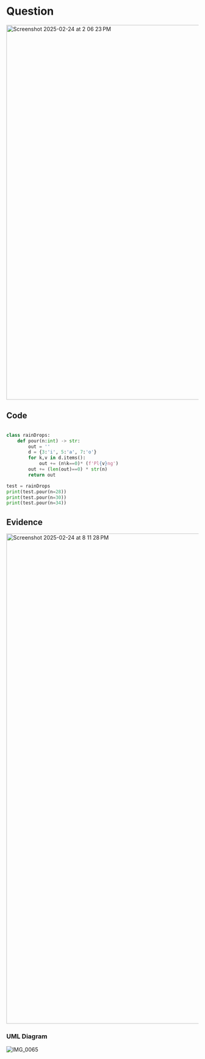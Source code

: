 # Question
<img width="980" alt="Screenshot 2025-02-24 at 2 06 23 PM" src="https://github.com/user-attachments/assets/0f87293a-fcc1-4f35-987e-cf57c0728c22" />


## Code
```.py

class rainDrops:
    def pour(n:int) -> str:
        out = ''
        d = {3:'i', 5:'a', 7:'o'}
        for k,v in d.items():
            out += (n%k==0)* (f'Pl{v}ng')
        out += (len(out)==0) * str(n)
        return out

test = rainDrops
print(test.pour(n=28))
print(test.pour(n=30))
print(test.pour(n=34))
```
## Evidence

<img width="1282" alt="Screenshot 2025-02-24 at 8 11 28 PM" src="https://github.com/user-attachments/assets/4f4df8c0-de0e-4384-a5a2-80d3254a34bb" />


### UML Diagram

![IMG_0065](https://github.com/user-attachments/assets/ca4eefa4-e7c7-499f-af79-b2562eb619df)

